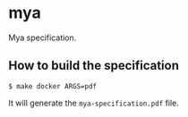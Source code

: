 # mya

Mya specification.

## How to build the specification

```console
$ make docker ARGS=pdf
```

It will generate the `mya-specification.pdf` file.
